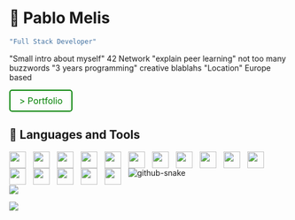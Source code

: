 # 🐨 Pablo Melis

```sh
"Full Stack Developer"
```

"Small intro about myself" 42 Network "explain peer learning" not too many buzzwords "3 years programming" creative blablahs "Location" Europe based

<!-- add style to button -->
<a href="https://www.melispablo.com" style="display:inline-block; padding:8px 16px; font-size:16px; color:green; background-color:transparent; text-align:center; text-decoration:none; border:2px solid green; border-radius:5px;"> > Portfolio</a>

## 🧰 Languages and Tools

<a href="https://en.wikipedia.org/wiki/Git" target="_blank"><img src="https://cdn.jsdelivr.net/gh/devicons/devicon/icons/git/git-original.svg" style="padding-right:10px;" width="30px" align="left" /></a>
<a href="https://en.wikipedia.org/wiki/Bash_(Unix_shell)" target="_blank"><img src="https://cdn.jsdelivr.net/gh/devicons/devicon/icons/bash/bash-original.svg" style="padding-right:10px;" width="30px" align="left" /></a>
<a href="https://en.wikipedia.org/wiki/Docker_(software)" target="_blank"><img src="https://cdn.jsdelivr.net/gh/devicons/devicon/icons/docker/docker-original.svg" style="padding-right:10px;" width="30px" align="left" /></a>
<a href="https://en.wikipedia.org/wiki/C_(programming_language)" target="_blank"><img src="https://cdn.jsdelivr.net/gh/devicons/devicon/icons/c/c-line.svg" style="padding-right:10px;" width="30px" align="left" /></a>
<a href="https://en.wikipedia.org/wiki/C%2B%2B" target="_blank"><img src="https://cdn.jsdelivr.net/gh/devicons/devicon/icons/cplusplus/cplusplus-plain.svg" style="padding-right:10px;" width="30px" align="left" /></a>
<a href="https://en.wikipedia.org/wiki/HTML5" target="_blank"><img src="https://cdn.jsdelivr.net/gh/devicons/devicon/icons/html5/html5-plain.svg" style="padding-right:10px;" width="30px" align="left" /></a>
<a href="https://en.wikipedia.org/wiki/CSS" target="_blank"><img src="https://cdn.jsdelivr.net/gh/devicons/devicon/icons/css3/css3-plain.svg" style="padding-right:10px;" width="30px" align="left" /></a>
<a href="https://en.wikipedia.org/wiki/JavaScript" target="_blank"><img src="https://cdn.jsdelivr.net/gh/devicons/devicon/icons/javascript/javascript-plain.svg" style="padding-right:10px;" width="30px" align="left" /></a>
<a href="https://en.wikipedia.org/wiki/TypeScript" target="_blank"><img src="https://cdn.jsdelivr.net/gh/devicons/devicon/icons/typescript/typescript-original.svg" style="padding-right:10px;" width="30px" align="left" /></a>
<a href="https://en.wikipedia.org/wiki/Three.js" target="_blank"><img src="https://cdn.jsdelivr.net/gh/devicons/devicon/icons/threejs/threejs-original.svg" style="padding-right:10px;" width="30px" align="left" /></a>
<a href="https://en.wikipedia.org/wiki/Linux" target="_blank"><img src="https://cdn.jsdelivr.net/gh/devicons/devicon/icons/linux/linux-original.svg" style="padding-right:10px;" width="30px" align="left" /></a>
<a href="https://en.wikipedia.org/wiki/GitHub" target="_blank"><img src="https://cdn.jsdelivr.net/gh/devicons/devicon/icons/github/github-original.svg" style="padding-right:10px;" width="30px" align="left" /></a>
<a href="https://en.wikipedia.org/wiki/Vim_(text_editor)" target="_blank"><img src="https://cdn.jsdelivr.net/gh/devicons/devicon/icons/vim/vim-original.svg" style="padding-right:10px;" width="30px" align="left" /></a>
<a href="https://en.wikipedia.org/wiki/Notion_(productivity_software)" target="_blank"><img src="https://cdn.jsdelivr.net/gh/devicons/devicon/icons/notion/notion-original.svg" style="padding-right:10px;" width="30px" align="left" /></a>
<a href="https://en.wikipedia.org/wiki/Figma_(software)" target="_blank"><img src="https://cdn.jsdelivr.net/gh/devicons/devicon/icons/figma/figma-original.svg" style="padding-right:10px;" width="30px" align="left" /></a>
<a href="https://en.wikipedia.org/wiki/Blender_(software)" target="_blank"><img src="https://cdn.jsdelivr.net/gh/devicons/devicon/icons/blender/blender-original.svg" style="padding-right:10px;" width="30px" align="left" /></a>

<picture>
	<source media="(prefers-color-scheme: dark)" srcset="dist/github-snake-dark.svg" />
  <source media="(prefers-color-scheme: light)" srcset="dist/github-snake.svg" />
  <img alt="github-snake" src="dist/github-snake.svg" />
</picture>

![](https://github-readme-streak-stats.herokuapp.com/?user=Melis-Pablo&theme=dark&hide_border=false)

![](https://github-readme-stats.vercel.app/api/top-langs/?username=Melis-Pablo&theme=dark&hide_border=false&include_all_commits=true&count_private=true&layout=compact)